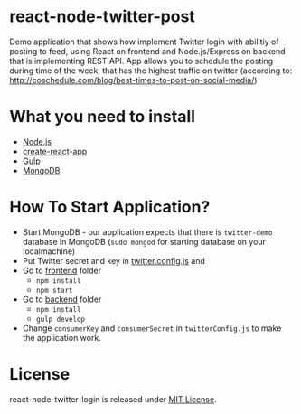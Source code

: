 # react-node-twitter-post

Demo application that shows how implement Twitter login with abilitiy of posting to feed, using React on frontend and Node.js/Express on backend that is implementing REST API.
App allows you to schedule the posting during time of the week, that has the highest traffic on twitter (according to: http://coschedule.com/blog/best-times-to-post-on-social-media/)

# What you need to install

* [Node.js](https://nodejs.org/en/)
* [create-react-app](https://github.com/facebookincubator/create-react-app)
* [Gulp](http://gulpjs.com/)
* [MongoDB](https://www.mongodb.com/)

# How To Start Application?

* Start MongoDB - our application expects that there is `twitter-demo` database in MongoDB (`sudo mongod` for starting database on your localmachine)
* Put Twitter secret and key in [twitter.config.js](https://github.com/GenFirst/react-node-twitter-login/blob/master/backend/twitter.config.js) and
* Go to [frontend](https://github.com/GenFirst/react-node-twitter-login/tree/master/frontend) folder
  * `npm install`
  * `npm start`
* Go to [backend](https://github.com/GenFirst/react-node-twitter-login/tree/master/backend) folder
  * `npm install`
  * `gulp develop`
* Change `consumerKey` and `consumerSecret` in `twitterConfig.js` to make the application work.

# License

react-node-twitter-login is released under [MIT License](https://opensource.org/licenses/MIT).
